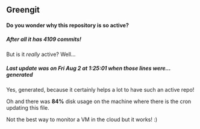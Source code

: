 ## Greengit

#### Do you wonder why this repository is so active?

##### After all it has 4109 commits!

But is it *really* active? Well...

##### Last update was on Fri Aug 2 at 1:25:01 when those lines were... generated

Yes, generated, because it certainly helps a lot to have such an active repo!

Oh and there was **84%** disk usage on the machine
where there is the cron updating this file.

Not the best way to monitor a VM in the cloud but it works! :)
